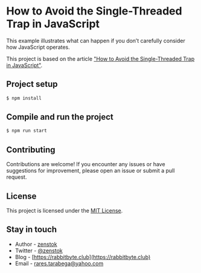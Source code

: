 # How to Avoid the Single-Threaded Trap in JavaScript

This example illustrates what can happen if you don’t carefully consider how JavaScript operates.

This project is based on the article ["How to Avoid the Single-Threaded Trap in JavaScript"](https://rabbitbyte.club/js-is-single-threaded-trap/).


## Project setup

```bash
$ npm install
```

## Compile and run the project

```bash
$ npm run start
```

## Contributing

Contributions are welcome! If you encounter any issues or have suggestions for improvement, please open an issue or submit a pull request.

## License

This project is licensed under the [MIT License](https://en.wikipedia.org/wiki/MIT_License).


## Stay in touch

- Author - [zenstok](https://github.com/zenstok)
- Twitter - [@zenstok](https://twitter.com/zenstok)
- Blog - [https://rabbitbyte.club](https://rabbitbyte.club)
- Email - rares.tarabega@yahoo.com
